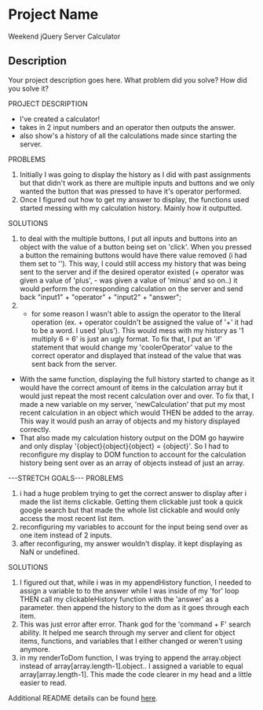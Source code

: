 # Project Name

Weekend jQuery Server Calculator

## Description

Your project description goes here. What problem did you solve? How did you solve it?

PROJECT DESCRIPTION
- I've created a calculator! 
- takes in 2 input numbers and an operator then outputs the answer.
- also show's a history of all the calculations made since starting the server.

PROBLEMS
1. Initially I was going to display the history as I did with past assignments but that didn't work as there are multiple inputs and buttons and we only wanted the button that was pressed to have it's operator performed. 
2. Once I figured out how to get my answer to display, the functions used started messing with my calculation history. Mainly how it outputted. 

SOLUTIONS
1. to deal with the multiple buttons, I put all inputs and buttons into an object with the value of a button being set on 'click'. When you pressed a button the remaining buttons would have there value removed (i had them set to ''). This way, I could still access my history that was being sent to the server and if the desired operator existed (+ operator was given a value of 'plus', - was given a value of 'minus' and so on..) it would perform the corresponding calculation on the server and send back "input1" + "operator" + "input2" + "answer";
2. - for some reason I wasn't  able to assign the operator to the literal operation (ex. + operator couldn't be assigned the value of '+' it had to be a word. I used 'plus'). This would mess with my history as '1 multiply 6 = 6' is just an ugly format. To fix that, I put an 'if' statement that would change my 'coolerOperator' value to the correct operator and displayed that instead of the value that was sent back from the server. 
- With the same function, displaying the full history started to change as it would have the correct amount of items in the calculation array but it would just repeat the most recent calculation over and over. To fix that, I made a new variable on my server, 'newCalculation' that put my most recent calculation in an object which would THEN be added to the array. This way it would push an array of objects and my history displayed correctly. 
- That also made my calculation history output  on the DOM go haywire and only display '{object}{object}{object} = {object}'. So I had to reconfigure my display to DOM function to account for the calculation history being sent over as an array of objects instead of just an array. 

---STRETCH GOALS---
PROBLEMS
1. i had a huge problem trying to get the correct answer to display after i made the list items clickable. Getting them clickable just took a quick google search but that  made the whole list clickable and would only access the most recent list item.
2. reconfiguring my variables to account for the input being send over as one item instead of 2 inputs. 
3. after reconfiguring, my answer wouldn't display. it kept displaying as NaN or undefined. 

SOLUTIONS
1. I figured out that, while i was in my appendHistory function, I needed to assign a variable to to the answer while I was inside of my 'for' loop THEN call my clickableHistory function with the 'answer' as a parameter. then append the history to the dom as it goes through each item. 
2. This was just error after error. Thank god for the 'command + F' search ability. It helped me search through my server and client for object items, functions, and variables that I either changed or weren't using anymore. 
3. in my renderToDom function, I was trying to append the array.object instead of array[array.length-1].object.. I assigned a variable to equal array[array.length-1]. This made the code clearer in my head and a little easier to read. 



Additional README details can be found [here](https://github.com/PrimeAcademy/readme-template/blob/master/README.md).
